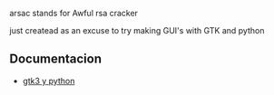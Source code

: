 arsac stands for Awful rsa cracker

just createad as an excuse to try making GUI's with GTK and python


## Documentacion
- [gtk3 y python](https://python-gtk-3-tutorial.readthedocs.io/en/latest/basics.html)
